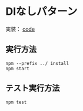 # DIなしパターン

実装： [code](./index.ts)

## 実行方法

```
npm --prefix ../ install
npm start
```

## テスト実行方法

```
npm test
```